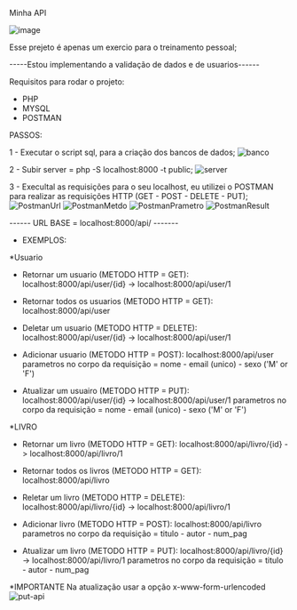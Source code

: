 Minha API

![image](https://user-images.githubusercontent.com/58447450/129438479-718ee6ce-1414-46cd-a5db-6650d14806be.png)


Esse prejeto é apenas um exercio para o treinamento pessoal;

-----Estou implementando a validação de dados e de usuarios------

Requisitos para rodar o projeto:
* PHP 
* MYSQL
* POSTMAN

PASSOS:

1 - Executar o script sql, para a criação dos bancos de dados;
![banco](https://user-images.githubusercontent.com/58447450/129658803-0bdf42af-fc7d-44a0-9e45-adc0b03cde8a.png)

2 - Subir server = php -S localhost:8000 -t public;
![server](https://user-images.githubusercontent.com/58447450/129658831-1d31d919-1585-480b-8afb-1acd5832dca1.png)

3 - Execultal as requisições para o seu localhost, eu utilizei o POSTMAN para realizar as requisições HTTP (GET - POST - DELETE - PUT);
![PostmanUrl](https://user-images.githubusercontent.com/58447450/129658853-59b5da07-b3b2-4dd3-bfa5-d63d4193219c.png)
![PostmanMetdo](https://user-images.githubusercontent.com/58447450/129658865-85c8c55a-f646-4ae9-9d7f-77389cd3a921.png)
![PostmanPrametro](https://user-images.githubusercontent.com/58447450/129658878-b7d7edd2-0f46-4fb8-ab41-e552d1afee30.png)
![PostmanResult](https://user-images.githubusercontent.com/58447450/129658891-2750bacc-0fe8-4ca5-b7c2-595686bc7a84.png)


------ URL BASE = localhost:8000/api/ -------

* EXEMPLOS:

*Usuario

- Retornar um usuario (METODO HTTP = GET): localhost:8000/api/user/{id} -> localhost:8000/api/user/1

- Retornar todos os usuarios (METODO HTTP = GET): localhost:8000/api/user

- Deletar um usuario (METODO HTTP = DELETE): localhost:8000/api/user/{id} -> localhost:8000/api/user/1

- Adicionar usuario (METODO HTTP = POST): localhost:8000/api/user
parametros no corpo da requisição = nome - email (unico) - sexo ('M' or 'F')

- Atualizar um usuairo (METODO HTTP = PUT): localhost:8000/api/user/{id} -> localhost:8000/api/user/1
parametros no corpo da requisição = nome - email (unico) - sexo ('M' or 'F')

*LIVRO

- Retornar um livro (METODO HTTP = GET): localhost:8000/api/livro/{id} -> localhost:8000/api/livro/1

- Retornar todos os livros (METODO HTTP = GET): localhost:8000/api/livro

- Reletar um livro (METODO HTTP = DELETE): localhost:8000/api/livro/{id} -> localhost:8000/api/livro/1

- Adicionar livro (METODO HTTP = POST): localhost:8000/api/livro
parametros no corpo da requisição = titulo - autor - num_pag

- Atualizar um livro (METODO HTTP = PUT): localhost:8000/api/livro/{id} -> localhost:8000/api/livro/1
parametros no corpo da requisição = titulo - autor - num_pag

*IMPORTANTE
Na atualização usar a opção x-www-form-urlencoded
![put-api](https://user-images.githubusercontent.com/58447450/129657525-ec441eb2-d0f0-4a11-9747-3803d89c84ff.png)

